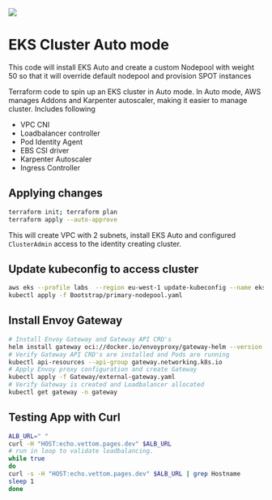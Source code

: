 [<img src="https://vettom-images.s3.eu-west-1.amazonaws.com/logo/vettom-banner.jpg">](https://vettom.pages.dev/)

# EKS Cluster Auto mode

This code will install EKS Auto and create a custom Nodepool with weight 50 so that it will override default nodepool and provision SPOT instances

Terraform code to spin up an EKS cluster in Auto mode. In Auto mode, AWS manages Addons and Karpenter autoscaler, making it easier to manage cluster. Includes following

- VPC CNI
- Loadbalancer controller
- Pod Identity Agent
- EBS CSI driver
- Karpenter Autoscaler
- Ingress Controller

## Applying changes
```bash
terraform init; terraform plan
terraform apply --auto-approve
```
This will create VPC with 2 subnets, install EKS Auto and configured `ClusterAdmin` access to the identity creating cluster.

## Update kubeconfig to access cluster
```bash
aws eks --profile labs  --region eu-west-1 update-kubeconfig --name eks-auto-demo
kubectl apply -f Bootstrap/primary-nodepool.yaml
```

## Install Envoy Gateway
```bash
# Install Envoy Gateway and Gateway API CRD's
helm install gateway oci://docker.io/envoyproxy/gateway-helm --version v0.0.0-latest -n gateway --create-namespace
# Verify Gateway API CRD's are installed and Pods are running
kubectl api-resources --api-group gateway.networking.k8s.io
# Apply Envoy proxy configuration and create Gateway
kubectl apply -f Gateway/external-gateway.yaml
# Verify Gateway is created and Loadbalancer allocated
kubectl get gateway -n gateway
```

## Testing App with Curl
```bash
ALB_URL=" "
curl -H "HOST:echo.vettom.pages.dev" $ALB_URL
# run in loop to validate loadbalancing.
while true
do
curl -s -H "HOST:echo.vettom.pages.dev" $ALB_URL | grep Hostname
sleep 1
done
```
